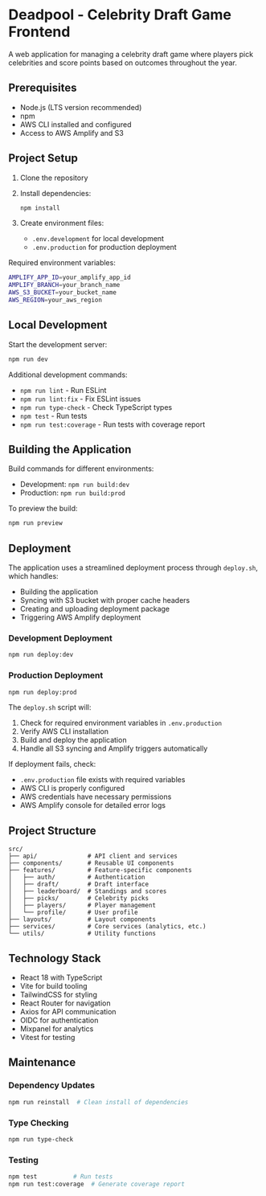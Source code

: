 # Deadpool - Celebrity Draft Game Frontend

A web application for managing a celebrity draft game where players pick celebrities and score points based on outcomes throughout the year.

## Prerequisites

- Node.js (LTS version recommended)
- npm
- AWS CLI installed and configured
- Access to AWS Amplify and S3

## Project Setup

1. Clone the repository
2. Install dependencies:

    ```bash
    npm install
    ```

3. Create environment files:
   - `.env.development` for local development
   - `.env.production` for production deployment

Required environment variables:

```bash
AMPLIFY_APP_ID=your_amplify_app_id
AMPLIFY_BRANCH=your_branch_name
AWS_S3_BUCKET=your_bucket_name
AWS_REGION=your_aws_region
```

## Local Development

Start the development server:

```bash
npm run dev
```

Additional development commands:

- `npm run lint` - Run ESLint
- `npm run lint:fix` - Fix ESLint issues
- `npm run type-check` - Check TypeScript types
- `npm test` - Run tests
- `npm run test:coverage` - Run tests with coverage report

## Building the Application

Build commands for different environments:

- Development: `npm run build:dev`
- Production: `npm run build:prod`

To preview the build:

```bash
npm run preview
```

## Deployment

The application uses a streamlined deployment process through `deploy.sh`, which handles:

- Building the application
- Syncing with S3 bucket with proper cache headers
- Creating and uploading deployment package
- Triggering AWS Amplify deployment

### Development Deployment

```bash
npm run deploy:dev
```

### Production Deployment

```bash
npm run deploy:prod
```

The `deploy.sh` script will:

1. Check for required environment variables in `.env.production`
2. Verify AWS CLI installation
3. Build and deploy the application
4. Handle all S3 syncing and Amplify triggers automatically

If deployment fails, check:

- `.env.production` file exists with required variables
- AWS CLI is properly configured
- AWS credentials have necessary permissions
- AWS Amplify console for detailed error logs

## Project Structure

```text
src/
├── api/              # API client and services
├── components/       # Reusable UI components
├── features/         # Feature-specific components
│   ├── auth/         # Authentication
│   ├── draft/        # Draft interface
│   ├── leaderboard/  # Standings and scores
│   ├── picks/        # Celebrity picks
│   ├── players/      # Player management
│   └── profile/      # User profile
├── layouts/          # Layout components
├── services/         # Core services (analytics, etc.)
└── utils/            # Utility functions
```

## Technology Stack

- React 18 with TypeScript
- Vite for build tooling
- TailwindCSS for styling
- React Router for navigation
- Axios for API communication
- OIDC for authentication
- Mixpanel for analytics
- Vitest for testing

## Maintenance

### Dependency Updates

```bash
npm run reinstall  # Clean install of dependencies
```

### Type Checking

```bash
npm run type-check
```

### Testing

```bash
npm test          # Run tests
npm run test:coverage  # Generate coverage report
```
